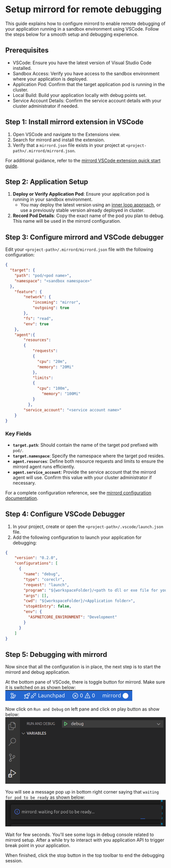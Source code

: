 # Setup mirrord for remote debugging

This guide explains how to configure mirrord to enable remote debugging of your application running in a sandbox environment using VSCode. Follow the steps below for a smooth setup and debugging experience.

## Prerequisites

- VSCode: Ensure you have the latest version of Visual Studio Code installed.
- Sandbox Access: Verify you have access to the sandbox environment where your application is deployed.
- Application Pod: Confirm that the target application pod is running in the cluster.
- Local Build: Build your application locally with debug points set.
- Service Account Details: Confirm the service account details with your cluster administrator if needed.

## Step 1: Install mirrord extension in VSCode

1. Open VSCode and navigate to the Extensions view.
1. Search for mirrord and install the extension.
1. Verify that a `mirrord.json` file exists in your project at `<project-path>/.mirrord/mirrord.json`.

For additional guidance, refer to the [mirrord VSCode extension quick start guide](https://mirrord.dev/docs/overview/quick-start/#vs-code-extension).

## Step 2: Application Setup

1. **Deploy or Verify Application Pod**:
Ensure your application pod is running in your sandbox environment.
    - You may deploy the latest version using an [inner loop approach](https://docs.stakater.com/saap/for-developers/tutorials/inner-loop/prepare-environment/prepare-env.html), or use a previously stable version already deployed in cluster.
1. **Record Pod Details**:
Copy the exact name of the pod you plan to debug. This name will be used in the mirrord configuration.

## Step 3: Configure mirrord and VSCode debugger

Edit your `<project-path>/.mirrord/mirrord.json` file with the following configuration:

```JSON
{
  "target": {
    "path": "pod/<pod name>",
    "namespace": "<sandbox namespace>"
  },
    "feature": {
        "network": {
            "incoming": "mirror",
            "outgoing": true
        },
        "fs": "read",
        "env": true
    },
    "agent":{
        "resources":
        {
            "requests":
            {
              "cpu": "20m",
              "memory": "20Mi"
            },
            "limits":
            {
              "cpu": "100m",
                "memory": "100Mi"
            }
          },
        "service_account": "<service account name>"
    }
}
```

### Key Fields

- **`target.path`**: Should contain the name of the target pod prefixed with `pod/`.
- **`target.namespace`**: Specify the namespace where the target pod resides.
- **`agent.resources`**: Define both resource requests and limits to ensure the mirrord agent runs efficiently.
- **`agent.service_account`**: Provide the service account that the mirrord agent will use. Confirm this value with your cluster administrator if necessary.

For a complete configuration reference, see the [mirrord configuration documentation](https://mirrord.dev/docs/reference/configuration/#root-complete).

## Step 4: Configure VSCode Debugger

1. In your project, create or open the `<project-path>/.vscode/launch.json` file.
1. Add the following configuration to launch your application for debugging:

```JSON
{
    "version": "0.2.0",
    "configurations": [
      {
        "name": "debug",
        "type": "coreclr",
        "request": "launch",
        "program": "${workspaceFolder}/<path to dll or exe file for your application>",
        "args": [],
        "cwd": "${workspaceFolder}/<Application folder>",
        "stopAtEntry": false,
        "env": {
          "ASPNETCORE_ENVIRONMENT": "Development"
        }
      }
    ]
}
```

## Step 5: Debugging with mirrord

Now since that all the configuration is in place, the next step is to start the mirrord and debug application.

At the bottom pane of VSCode, there is toggle button for mirrord. Make sure it is switched on as shown below:
![Mirrord switch](../images/mirrord-switch.png)

Now click on `Run and Debug` on left pane and click on play button as show below:
![Run and Debug](../images/run-and-debug.png)

You will see a message pop up in bottom right corner saying that `waiting for pod to be ready` as shown below:
![mirrord-agent](../images/mirrord-agent.png)

Wait for few seconds. You'll see some logs in debug console related to mirrord setup. After a while try to interact with you application API to trigger break point in your application.

When finished, click the stop button in the top toolbar to end the debugging session.
